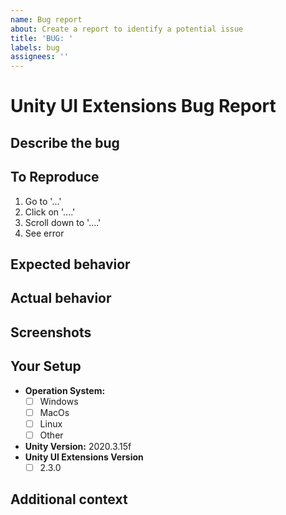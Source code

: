 ```yaml
---
name: Bug report
about: Create a report to identify a potential issue
title: 'BUG: '
labels: bug
assignees: ''
---
```


# Unity UI Extensions Bug Report

## Describe the bug
<!-- Please provide a clear and concise description of what the bug is. -->

## To Reproduce
<!-- Include Steps to reproduce the behavior: -->

1. Go to '...'
2. Click on '....'
3. Scroll down to '....'
4. See error

## Expected behavior
<!--  A clear and concise description of what you expected to happen. -->

## Actual behavior
<!-- What is actually happening -->

## Screenshots
<!-- If applicable, add screenshots to help explain your problem. -->

## Your Setup
<!-- please complete any/all the following information. -->

- **Operation System:**
    - [ ] Windows
    - [ ] MacOs
    - [ ] Linux
    - [ ] Other <!-- Please Specify Platform -->
- **Unity Version:** <!-- Please Specify Version --> 2020.3.15f
- **Unity UI Extensions Version**
    - [ ] 2.3.0 <!-- Please Specify Version or commit sha -->

## Additional context
<!--  Add any other context about the problem here. -->
